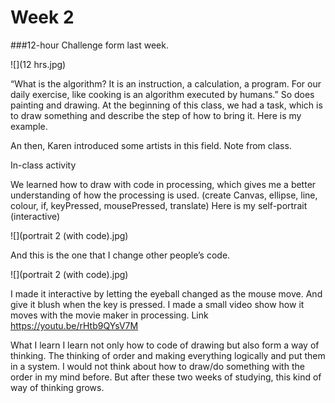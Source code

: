 # Week 2

###12-hour Challenge form last week.

![](12 hrs.jpg)

“What is the algorithm? It is an instruction, a calculation, a program. For our daily exercise, like cooking is an algorithm executed by humans.”
So does painting and drawing.
At the beginning of this class, we had a task, which is to draw something and describe the step of how to bring it. Here is my example.

An then, Karen introduced some artists in this field.
Note from class.

In-class activity

We learned how to draw with code in processing, which gives me a better understanding of how the processing is used. (create Canvas, ellipse, line, colour, if, keyPressed, mousePressed, translate)
Here is my self-portrait (interactive)

![](portrait 2 (with code).jpg)

And this is the one that I change other people’s code.

![](portrait 2 (with code).jpg)

I made it interactive by letting the eyeball changed as the mouse move. And give it blush when the key is pressed. I made a small video show how it moves with the movie maker in processing.
Link https://youtu.be/rHtb9QYsV7M

What I learn
I learn not only how to code of drawing but also form a way of thinking. The thinking of order and making everything logically and put them in a system. I would not think about how to draw/do something with the order in my mind before. But after these two weeks of studying, this kind of way of thinking grows.

